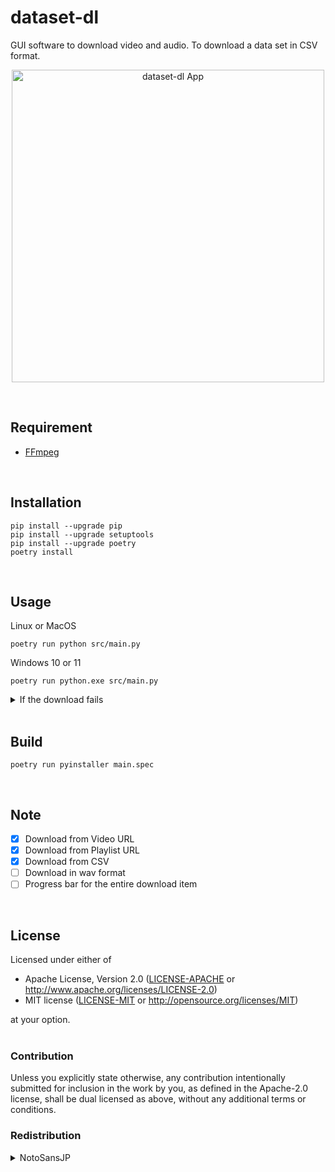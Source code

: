 # dataset-dl

GUI software to download video and audio.
To download a data set in CSV format.

<p align="center">
    <img src="https://user-images.githubusercontent.com/38586357/147847093-95ffbfed-6ea6-4f42-9e2d-192913b5acf7.png" alt="dataset-dl App" width="500px">
</p>
<br>


## Requirement

* [FFmpeg](https://ffmpeg.org/)  
<br>


## Installation

```
pip install --upgrade pip
pip install --upgrade setuptools
pip install --upgrade poetry
poetry install
```
<br>


## Usage

Linux or MacOS    
```
poetry run python src/main.py
```

Windows 10 or 11
```
poetry run python.exe src/main.py
```

<details>
<summary>If the download fails</summary>

Try the following command.
```
poetry update
```
</details>
<br>


## Build

```
poetry run pyinstaller main.spec
```
<br>


## Note

- [x] Download from Video URL
- [x] Download from Playlist URL
- [x] Download from CSV
- [ ] Download in wav format
- [ ] Progress bar for the entire download item  
<br>


## License

Licensed under either of

- Apache License, Version 2.0 ([LICENSE-APACHE](LICENSE-APACHE) or http://www.apache.org/licenses/LICENSE-2.0)
- MIT license ([LICENSE-MIT](LICENSE-MIT) or http://opensource.org/licenses/MIT)

at your option.  
<br>


### Contribution

Unless you explicitly state otherwise, any contribution intentionally submitted for inclusion in the work by you, as defined in the Apache-2.0 license, shall be dual licensed as above, without any additional terms or conditions.

### Redistribution

<details>
<summary>NotoSansJP</summary>

[SIL OPEN FONT LICENSE Version 1.1](resources/fonts/OFL.txt)
```
├── resources  
│   ├── fonts  
│   │   ├── NotoSansJP-Regular.otf  
│   │   └── OFL.txt
```
</details>